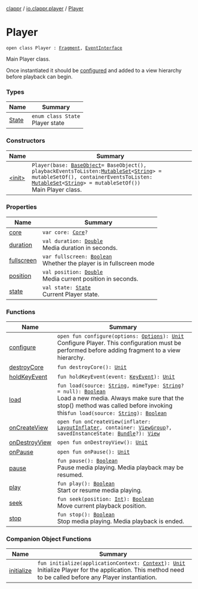 [clappr](../../index.md) / [io.clappr.player](../index.md) / [Player](./index.md)

# Player

`open class Player : `[`Fragment`](https://developer.android.com/reference/android/app/Fragment.html)`, `[`EventInterface`](../../io.clappr.player.base/-event-interface/index.md)

Main Player class.

Once instantiated it should be [configured](configure.md) and added to a view hierarchy before playback can begin.

### Types

| Name | Summary |
|---|---|
| [State](-state/index.md) | `enum class State`<br>Player state |

### Constructors

| Name | Summary |
|---|---|
| [&lt;init&gt;](-init-.md) | `Player(base: `[`BaseObject`](../../io.clappr.player.base/-base-object/index.md)` = BaseObject(), playbackEventsToListen: `[`MutableSet`](https://kotlinlang.org/api/latest/jvm/stdlib/kotlin.collections/-mutable-set/index.html)`<`[`String`](https://kotlinlang.org/api/latest/jvm/stdlib/kotlin/-string/index.html)`> = mutableSetOf(), containerEventsToListen: `[`MutableSet`](https://kotlinlang.org/api/latest/jvm/stdlib/kotlin.collections/-mutable-set/index.html)`<`[`String`](https://kotlinlang.org/api/latest/jvm/stdlib/kotlin/-string/index.html)`> = mutableSetOf())`<br>Main Player class. |

### Properties

| Name | Summary |
|---|---|
| [core](core.md) | `var core: `[`Core`](../../io.clappr.player.components/-core/index.md)`?` |
| [duration](duration.md) | `val duration: `[`Double`](https://kotlinlang.org/api/latest/jvm/stdlib/kotlin/-double/index.html)<br>Media duration in seconds. |
| [fullscreen](fullscreen.md) | `var fullscreen: `[`Boolean`](https://kotlinlang.org/api/latest/jvm/stdlib/kotlin/-boolean/index.html)<br>Whether the player is in fullscreen mode |
| [position](position.md) | `val position: `[`Double`](https://kotlinlang.org/api/latest/jvm/stdlib/kotlin/-double/index.html)<br>Media current position in seconds. |
| [state](state.md) | `val state: `[`State`](-state/index.md)<br>Current Player state. |

### Functions

| Name | Summary |
|---|---|
| [configure](configure.md) | `open fun configure(options: `[`Options`](../../io.clappr.player.base/-options/index.md)`): `[`Unit`](https://kotlinlang.org/api/latest/jvm/stdlib/kotlin/-unit/index.html)<br>Configure Player. This configuration must be performed before adding fragment to a view hierarchy. |
| [destroyCore](destroy-core.md) | `fun destroyCore(): `[`Unit`](https://kotlinlang.org/api/latest/jvm/stdlib/kotlin/-unit/index.html) |
| [holdKeyEvent](hold-key-event.md) | `fun holdKeyEvent(event: `[`KeyEvent`](https://developer.android.com/reference/android/view/KeyEvent.html)`): `[`Unit`](https://kotlinlang.org/api/latest/jvm/stdlib/kotlin/-unit/index.html) |
| [load](load.md) | `fun load(source: `[`String`](https://kotlinlang.org/api/latest/jvm/stdlib/kotlin/-string/index.html)`, mimeType: `[`String`](https://kotlinlang.org/api/latest/jvm/stdlib/kotlin/-string/index.html)`? = null): `[`Boolean`](https://kotlinlang.org/api/latest/jvm/stdlib/kotlin/-boolean/index.html)<br>Load a new media. Always make sure that the stop() method was called before invoking this`fun load(source: `[`String`](https://kotlinlang.org/api/latest/jvm/stdlib/kotlin/-string/index.html)`): `[`Boolean`](https://kotlinlang.org/api/latest/jvm/stdlib/kotlin/-boolean/index.html) |
| [onCreateView](on-create-view.md) | `open fun onCreateView(inflater: `[`LayoutInflater`](https://developer.android.com/reference/android/view/LayoutInflater.html)`, container: `[`ViewGroup`](https://developer.android.com/reference/android/view/ViewGroup.html)`?, savedInstanceState: `[`Bundle`](https://developer.android.com/reference/android/os/Bundle.html)`?): `[`View`](https://developer.android.com/reference/android/view/View.html) |
| [onDestroyView](on-destroy-view.md) | `open fun onDestroyView(): `[`Unit`](https://kotlinlang.org/api/latest/jvm/stdlib/kotlin/-unit/index.html) |
| [onPause](on-pause.md) | `open fun onPause(): `[`Unit`](https://kotlinlang.org/api/latest/jvm/stdlib/kotlin/-unit/index.html) |
| [pause](pause.md) | `fun pause(): `[`Boolean`](https://kotlinlang.org/api/latest/jvm/stdlib/kotlin/-boolean/index.html)<br>Pause media playing. Media playback may be resumed. |
| [play](play.md) | `fun play(): `[`Boolean`](https://kotlinlang.org/api/latest/jvm/stdlib/kotlin/-boolean/index.html)<br>Start or resume media playing. |
| [seek](seek.md) | `fun seek(position: `[`Int`](https://kotlinlang.org/api/latest/jvm/stdlib/kotlin/-int/index.html)`): `[`Boolean`](https://kotlinlang.org/api/latest/jvm/stdlib/kotlin/-boolean/index.html)<br>Move current playback position. |
| [stop](stop.md) | `fun stop(): `[`Boolean`](https://kotlinlang.org/api/latest/jvm/stdlib/kotlin/-boolean/index.html)<br>Stop media playing. Media playback is ended. |

### Companion Object Functions

| Name | Summary |
|---|---|
| [initialize](initialize.md) | `fun initialize(applicationContext: `[`Context`](https://developer.android.com/reference/android/content/Context.html)`): `[`Unit`](https://kotlinlang.org/api/latest/jvm/stdlib/kotlin/-unit/index.html)<br>Initialize Player for the application. This method need to be called before any Player instantiation. |
